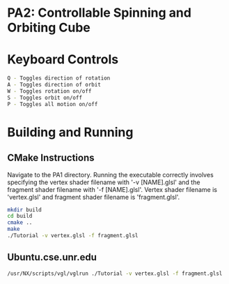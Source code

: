 # PA2: Controllable Spinning and Orbiting Cube

# Keyboard Controls

```bash
Q - Toggles direction of rotation
A - Toggles direction of orbit
W - Toggles rotation on/off
S - Toggles orbit on/off
P - Toggles all motion on/off
```

# Building and Running

## CMake Instructions
Navigate to the PA1 directory. Running the executable correctly involves specifying
the vertex shader filename with '-v [NAME].glsl' and the fragment shader
filename with '-f [NAME].glsl'. Vertex shader filename is 'vertex.glsl' and 
fragment shader filename is 'fragment.glsl'.

```bash
mkdir build
cd build
cmake ..
make
./Tutorial -v vertex.glsl -f fragment.glsl
```


## Ubuntu.cse.unr.edu
```bash
/usr/NX/scripts/vgl/vglrun ./Tutorial -v vertex.glsl -f fragment.glsl
```
